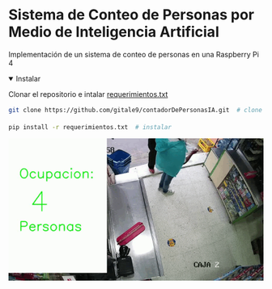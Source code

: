 # Sistema de Conteo de Personas por Medio de Inteligencia Artificial
Implementación de un sistema de conteo de personas en una Raspberry Pi 4

<details open>
<summary>Instalar</summary>

Clonar el repositorio e intalar [requerimientos.txt](https://github.com/gitale9/contadorDePersonasIA.git) 

```bash
git clone https://github.com/gitale9/contadorDePersonasIA.git  # clone

pip install -r requerimientos.txt  # instalar
```

</details>



![Gif de salida](./gifSalida.gif "San Juan Mountains")
